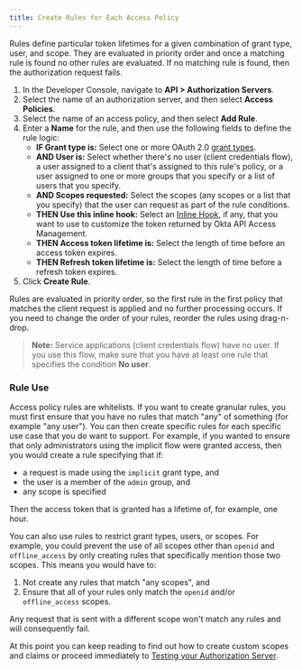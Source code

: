```yaml
---
title: Create Rules for Each Access Policy
---
```


Rules define particular token lifetimes for a given combination of grant type, user, and scope. They are evaluated in priority order and once a matching rule is found no other rules are evaluated. If no matching rule is found, then the authorization request fails.

1. In the Developer Console, navigate to **API > Authorization Servers**.
2. Select the name of an authorization server, and then select **Access Policies**.
3. Select the name of an access policy, and then select **Add Rule**.
4. Enter a **Name** for the rule, and then use the following fields to define the rule logic:
    * **IF Grant type is:** Select one or more OAuth 2.0 [grant types](/docs/concepts/oauth-openid/#choosing-an-oauth-2-0-flow).
    * **AND User is:** Select whether there's no user (client credentials flow), a user assigned to a client that's assigned to this rule's policy, or a user assigned to one or more groups that you specify or a list of users that you specify.
    * **AND Scopes requested:** Select the scopes (any scopes or a list that you specify) that the user can request as part of the rule conditions.
    * **THEN Use this inline hook:**  Select an [Inline Hook](/docs/concepts/inline-hooks/), if any, that you want to use to customize the token returned by Okta API Access Management.
    * **THEN Access token lifetime is:** Select the length of time before an access token expires.
    * **THEN Refresh token lifetime is:** Select the length of time before a refresh token expires.
5. Click **Create Rule**.

Rules are evaluated in priority order, so the first rule in the first policy that matches the client request is applied and no further processing occurs. If you need to change the order of your rules, reorder the rules using drag-n-drop.

> **Note:** Service applications (client credentials flow) have no user. If you use this flow, make sure that you have at least one rule that specifies the condition **No user**.

### Rule Use

Access policy rules are whitelists. If you want to create granular rules, you must first ensure that you have no rules that match "any" of something (for example "any user"). You can then create specific rules for each specific use case that you do want to support. For example, if you wanted to ensure that only administrators using the implicit flow were granted access, then you would create a rule specifying that if:

* a request is made using the `implicit` grant type, and
* the user is a member of the `admin` group, and
* any scope is specified

Then the access token that is granted has a lifetime of, for example, one hour.

You can also use rules to restrict grant types, users, or scopes. For example, you could prevent the use of all scopes other than `openid` and `offline_access` by only creating rules that specifically mention those two scopes. This means you would have to:

1. Not create any rules that match "any scopes", and
2. Ensure that all of your rules only match the `openid` and/or `offline_access` scopes.

Any request that is sent with a different scope won't match any rules and will consequently fail.

At this point you can keep reading to find out how to create custom scopes and claims or proceed immediately to [Testing your Authorization Server](/docs/guides/customize-authz-server/test-authz-server/).

<NextSectionLink/>